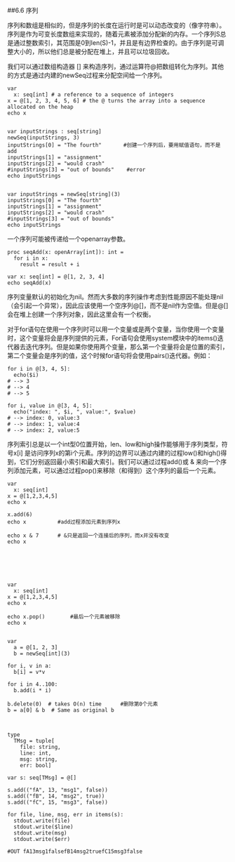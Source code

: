##6.6 序列

序列和数组是相似的，但是序列的长度在运行时是可以动态改变的（像字符串）。序列是作为可变长度数组来实现的，随着元素被添加分配新的内存。一个序列S总是通过整数索引，其范围是0到len(S)-1，并且是有边界检查的。由于序列是可调整大小的，所以他们总是被分配在堆上，并且可以垃圾回收。

我们可以通过数组构造器 [] 来构造序列，通过运算符@把数组转化为序列。其他的方式是通过内建的newSeq过程来分配空间给一个序列。

    var
      x: seq[int] # a reference to a sequence of integers
    x = @[1, 2, 3, 4, 5, 6] # the @ turns the array into a sequence allocated on the heap
    echo x


    var inputStrings : seq[string]
    newSeq(inputStrings, 3)
    inputStrings[0] = "The fourth"       #创建一个序列后，要用赋值语句，而不是add
    inputStrings[1] = "assignment"
    inputStrings[2] = "would crash"
    #inputStrings[3] = "out of bounds"    #error
    echo inputStrings


    var inputStrings = newSeq[string](3)
    inputStrings[0] = "The fourth"
    inputStrings[1] = "assignment"
    inputStrings[2] = "would crash"
    #inputStrings[3] = "out of bounds"
    echo inputStrings


一个序列可能被传递给一个openarray参数。

    proc seqAdd(x: openArray[int]): int = 
      for i in x:
        result = result + i
    
    var x: seq[int] = @[1, 2, 3, 4]
    echo seqAdd(x)

序列变量默认的初始化为nil。然而大多数的序列操作考虑到性能原因不能处理nil（会引起一个异常），因此应该使用一个空序列@[]，而不是nil作为空值。但是@[] 会在堆上创建一个序列对象，因此这里会有一个权衡。

对于for语句在使用一个序列时可以用一个变量或是两个变量，当你使用一个变量时，这个变量将会是序列提供的元素，For语句会使用system模块中的items()迭代器去迭代序列。但是如果你使用两个变量，那么第一个变量将会是位置的索引，第二个变量会是序列的值，这个时候for语句将会使用pairs()迭代器。例如：

    for i in @[3, 4, 5]:
      echo($i)
    # --> 3
    # --> 4
    # --> 5
    
    for i, value in @[3, 4, 5]:
      echo("index: ", $i, ", value:", $value)
    # --> index: 0, value:3
    # --> index: 1, value:4
    # --> index: 2, value:5


序列索引总是以一个int型0位置开始，len、low和high操作能够用于序列类型，符号x[i] 是访问序列x的第i个元素。序列的边界可以通过内建的过程low()和high()得到，它们分别返回最小索引和最大索引。我们可以通过过程add()或 & 来向一个序列添加元素，可以通过过程pop()来移除（和得到）这个序列的最后一个元素。

    var 
      x: seq[int]
    x = @[1,2,3,4,5]
    echo x
    
    x.add(6)  
    echo x          #add过程添加元素到序列x
    
    echo x & 7      # &只是返回一个连接后的序列，而x并没有改变
    echo x
    





    var 
      x: seq[int]
    x = @[1,2,3,4,5]
    echo x
    
    echo x.pop()        #最后一个元素被移除
    echo x


    var
      a = @[1, 2, 3]
      b = newSeq[int](3)
    
    for i, v in a:
      b[i] = v*v
    
    for i in 4..100:
      b.add(i * i)
    
    b.delete(0)  # takes O(n) time      #删除第0个元素
    b = a[0] & b  # Same as original b



    type
      TMsg = tuple[
        file: string,
        line: int,
        msg: string,
        err: bool]
    
    var s: seq[TMsg] = @[]
    
    s.add(("fA", 13, "msg1", false))
    s.add(("fB", 14, "msg2", true))
    s.add(("fC", 15, "msg3", false))
    
    for file, line, msg, err in items(s):
      stdout.write(file)
      stdout.write($line)
      stdout.write(msg)
      stdout.write($err)
    
    #OUT fA13msg1falsefB14msg2truefC15msg3false